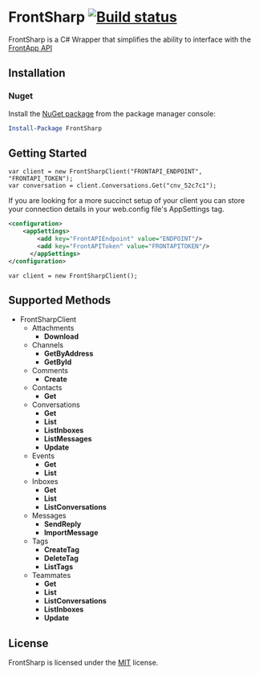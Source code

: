 # FrontSharp [![Build status](https://ci.appveyor.com/api/projects/status/7w3a3kweiu7gwgsc/branch/master?svg=true)](https://ci.appveyor.com/project/cal5fishbowl/frontsharp/branch/master)
FrontSharp is a C# Wrapper that simplifies the ability to interface with the [FrontApp API](https://dev.frontapp.com/)

## Installation
### Nuget
Install the [NuGet package](https://www.nuget.org/packages/FrontSharp/) from the package manager console:
```powershell
Install-Package FrontSharp
```
## Getting Started
```CSharp
var client = new FrontSharpClient("FRONTAPI_ENDPOINT", "FRONTAPI_TOKEN");
var conversation = client.Conversations.Get("cnv_52c7c1");
```
If you are looking for a more succinct setup of your client you can store your connection details in your web.config file's AppSettings tag.
```xml
<configuration>
    <appSettings>
        <add key="FrontAPIEndpoint" value="ENDPOINT"/>
        <add key="FrontAPIToken" value="FRONTAPITOKEN"/>
      </appSettings>
</configuration>
```
```CSharp
var client = new FrontSharpClient();
```
## Supported Methods
* FrontSharpClient
  * Attachments
      * **Download**
  * Channels
      * **GetByAddress**
      * **GetById**
  * Comments
      * **Create**
  * Contacts
      * **Get**
  * Conversations
      * **Get**
      * **List**
      * **ListInboxes**
      * **ListMessages**
      * **Update**
  * Events
      * **Get**
      * **List**
  * Inboxes
      * **Get**
      * **List**
      * **ListConversations**
  * Messages
      * **SendReply**
      * **ImportMessage**
  * Tags
      * **CreateTag**
      * **DeleteTag**
      * **ListTags**
  * Teammates
      * **Get**
      * **List**
      * **ListConversations**
      * **ListInboxes**
      * **Update**

## License
FrontSharp is licensed under the [MIT](https://github.com/cal5fishbowl/frontsharp/blob/master/LICENSE) license.
